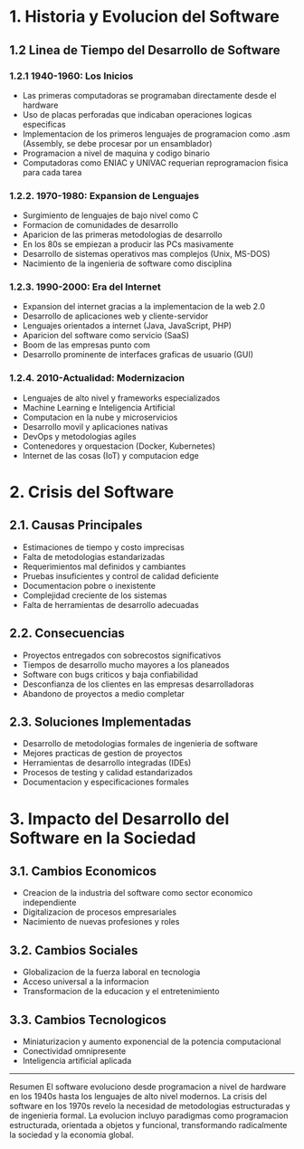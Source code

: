 # 1. Historia y Evolucion del Software
## 1.2 Linea de Tiempo del Desarrollo de Software
### 1.2.1 1940-1960: Los Inicios
- Las primeras computadoras se programaban directamente desde el hardware
- Uso de placas perforadas que indicaban operaciones logicas especificas
- Implementacion de los primeros lenguajes de programacion como .asm (Assembly, se debe procesar por un ensamblador)
- Programacion a nivel de maquina y codigo binario
- Computadoras como ENIAC y UNIVAC requerian reprogramacion fisica para cada tarea
### 1.2.2. 1970-1980: Expansion de Lenguajes
- Surgimiento de lenguajes de bajo nivel como C
- Formacion de comunidades de desarrollo
- Aparicion de las primeras metodologias de desarrollo
- En los 80s se empiezan a producir las PCs masivamente
- Desarrollo de sistemas operativos mas complejos (Unix, MS-DOS)
- Nacimiento de la ingenieria de software como disciplina
### 1.2.3. 1990-2000: Era del Internet
- Expansion del internet gracias a la implementacion de la web 2.0
- Desarrollo de aplicaciones web y cliente-servidor
- Lenguajes orientados a internet (Java, JavaScript, PHP)
- Aparicion del software como servicio (SaaS)
- Boom de las empresas punto com
- Desarrollo prominente de interfaces graficas de usuario (GUI)
### 1.2.4. 2010-Actualidad: Modernizacion
- Lenguajes de alto nivel y frameworks especializados
- Machine Learning e Inteligencia Artificial
- Computacion en la nube y microservicios
- Desarrollo movil y aplicaciones nativas
- DevOps y metodologias agiles
- Contenedores y orquestacion (Docker, Kubernetes)
- Internet de las cosas (IoT) y computacion edge
# 2. Crisis del Software
## 2.1. Causas Principales
- Estimaciones de tiempo y costo imprecisas
- Falta de metodologias estandarizadas
- Requerimientos mal definidos y cambiantes
- Pruebas insuficientes y control de calidad deficiente
- Documentacion pobre o inexistente
- Complejidad creciente de los sistemas
- Falta de herramientas de desarrollo adecuadas
## 2.2. Consecuencias
- Proyectos entregados con sobrecostos significativos
- Tiempos de desarrollo mucho mayores a los planeados
- Software con bugs criticos y baja confiabilidad
- Desconfianza de los clientes en las empresas desarrolladoras
- Abandono de proyectos a medio completar
## 2.3. Soluciones Implementadas
- Desarrollo de metodologias formales de ingenieria de software
- Mejores practicas de gestion de proyectos
- Herramientas de desarrollo integradas (IDEs)
- Procesos de testing y calidad estandarizados
- Documentacion y especificaciones formales
# 3. Impacto del Desarrollo del Software en la Sociedad 
## 3.1. Cambios Economicos
- Creacion de la industria del software como sector economico independiente
- Digitalizacion de procesos empresariales
- Nacimiento de nuevas profesiones y roles
## 3.2. Cambios Sociales
- Globalizacion de la fuerza laboral en tecnologia
- Acceso universal a la informacion
- Transformacion de la educacion y el entretenimiento
## 3.3. Cambios Tecnologicos
- Miniaturizacion y aumento exponencial de la potencia computacional
- Conectividad omnipresente
- Inteligencia artificial aplicada
---
Resumen
El software evoluciono desde programacion a nivel de hardware en los  1940s hasta los lenguajes de alto nivel modernos. La crisis del software en los 1970s revelo la necesidad de metodologias estructuradas y de ingenieria formal. La evolucion incluyo paradigmas como programacion estructurada, orientada a objetos y funcional, transformando radicalmente la sociedad y la economia global.
